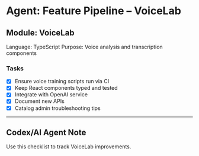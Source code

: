 # Agent: Feature Pipeline – VoiceLab

## Module: VoiceLab
Language: TypeScript
Purpose: Voice analysis and transcription components

### Tasks
- [x] Ensure voice training scripts run via CI
- [x] Keep React components typed and tested
- [x] Integrate with OpenAI service
- [x] Document new APIs
- [x] Catalog admin troubleshooting tips

---

## Codex/AI Agent Note
Use this checklist to track VoiceLab improvements.
